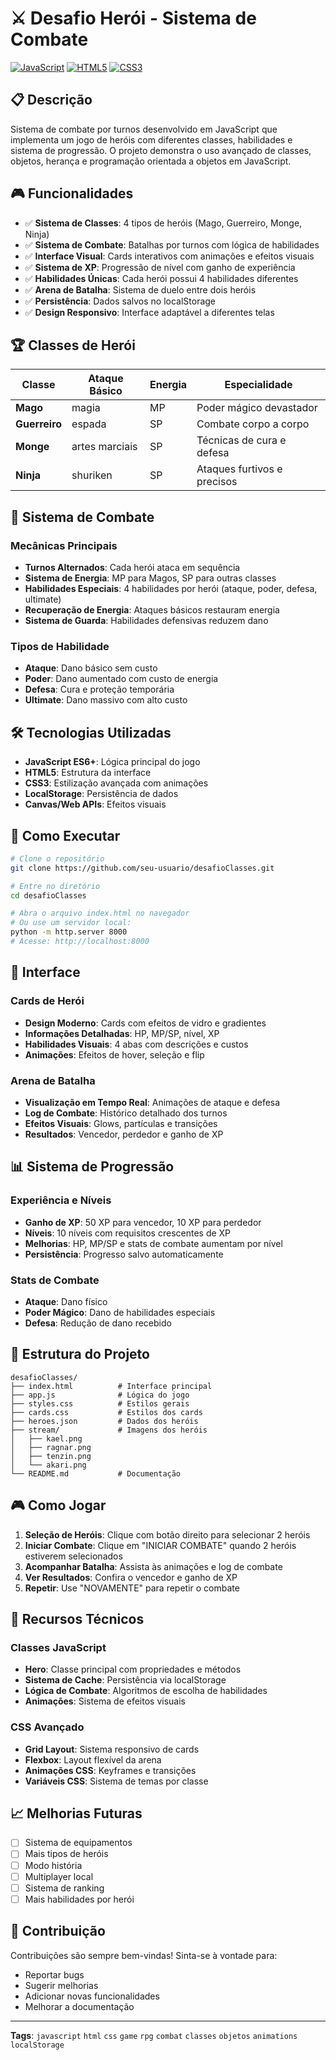 # ⚔️ Desafio Herói - Sistema de Combate

[![JavaScript](https://img.shields.io/badge/JavaScript-F7DF1E?style=for-the-badge&logo=javascript&logoColor=black)](https://developer.mozilla.org/pt-BR/docs/Web/JavaScript)
[![HTML5](https://img.shields.io/badge/HTML5-E34F26?style=for-the-badge&logo=html5&logoColor=white)](https://developer.mozilla.org/pt-BR/docs/Web/HTML)
[![CSS3](https://img.shields.io/badge/CSS3-1572B6?style=for-the-badge&logo=css3&logoColor=white)](https://developer.mozilla.org/pt-BR/docs/Web/CSS)

## 📋 Descrição

Sistema de combate por turnos desenvolvido em JavaScript que implementa um jogo de heróis com diferentes classes, habilidades e sistema de progressão. O projeto demonstra o uso avançado de classes, objetos, herança e programação orientada a objetos em JavaScript.

## 🎮 Funcionalidades

- ✅ **Sistema de Classes**: 4 tipos de heróis (Mago, Guerreiro, Monge, Ninja)
- ✅ **Sistema de Combate**: Batalhas por turnos com lógica de habilidades
- ✅ **Interface Visual**: Cards interativos com animações e efeitos visuais
- ✅ **Sistema de XP**: Progressão de nível com ganho de experiência
- ✅ **Habilidades Únicas**: Cada herói possui 4 habilidades diferentes
- ✅ **Arena de Batalha**: Sistema de duelo entre dois heróis
- ✅ **Persistência**: Dados salvos no localStorage
- ✅ **Design Responsivo**: Interface adaptável a diferentes telas

## 🏆 Classes de Herói

| Classe | Ataque Básico | Energia | Especialidade |
|--------|---------------|---------|---------------|
| **Mago** | magia | MP | Poder mágico devastador |
| **Guerreiro** | espada | SP | Combate corpo a corpo |
| **Monge** | artes marciais | SP | Técnicas de cura e defesa |
| **Ninja** | shuriken | SP | Ataques furtivos e precisos |

## 🎯 Sistema de Combate

### Mecânicas Principais
- **Turnos Alternados**: Cada herói ataca em sequência
- **Sistema de Energia**: MP para Magos, SP para outras classes
- **Habilidades Especiais**: 4 habilidades por herói (ataque, poder, defesa, ultimate)
- **Recuperação de Energia**: Ataques básicos restauram energia
- **Sistema de Guarda**: Habilidades defensivas reduzem dano

### Tipos de Habilidade
- **Ataque**: Dano básico sem custo
- **Poder**: Dano aumentado com custo de energia
- **Defesa**: Cura e proteção temporária
- **Ultimate**: Dano massivo com alto custo

## 🛠️ Tecnologias Utilizadas

- **JavaScript ES6+**: Lógica principal do jogo
- **HTML5**: Estrutura da interface
- **CSS3**: Estilização avançada com animações
- **LocalStorage**: Persistência de dados
- **Canvas/Web APIs**: Efeitos visuais

## 🚀 Como Executar

```bash
# Clone o repositório
git clone https://github.com/seu-usuario/desafioClasses.git

# Entre no diretório
cd desafioClasses

# Abra o arquivo index.html no navegador
# Ou use um servidor local:
python -m http.server 8000
# Acesse: http://localhost:8000
```

## 🎨 Interface

### Cards de Herói
- **Design Moderno**: Cards com efeitos de vidro e gradientes
- **Informações Detalhadas**: HP, MP/SP, nível, XP
- **Habilidades Visuais**: 4 abas com descrições e custos
- **Animações**: Efeitos de hover, seleção e flip

### Arena de Batalha
- **Visualização em Tempo Real**: Animações de ataque e defesa
- **Log de Combate**: Histórico detalhado dos turnos
- **Efeitos Visuais**: Glows, partículas e transições
- **Resultados**: Vencedor, perdedor e ganho de XP

## 📊 Sistema de Progressão

### Experiência e Níveis
- **Ganho de XP**: 50 XP para vencedor, 10 XP para perdedor
- **Níveis**: 10 níveis com requisitos crescentes de XP
- **Melhorias**: HP, MP/SP e stats de combate aumentam por nível
- **Persistência**: Progresso salvo automaticamente

### Stats de Combate
- **Ataque**: Dano físico
- **Poder Mágico**: Dano de habilidades especiais
- **Defesa**: Redução de dano recebido

## 📁 Estrutura do Projeto

```
desafioClasses/
├── index.html          # Interface principal
├── app.js              # Lógica do jogo
├── styles.css          # Estilos gerais
├── cards.css           # Estilos dos cards
├── heroes.json         # Dados dos heróis
├── stream/             # Imagens dos heróis
│   ├── kael.png
│   ├── ragnar.png
│   ├── tenzin.png
│   └── akari.png
└── README.md           # Documentação
```

## 🎮 Como Jogar

1. **Seleção de Heróis**: Clique com botão direito para selecionar 2 heróis
2. **Iniciar Combate**: Clique em "INICIAR COMBATE" quando 2 heróis estiverem selecionados
3. **Acompanhar Batalha**: Assista às animações e log de combate
4. **Ver Resultados**: Confira o vencedor e ganho de XP
5. **Repetir**: Use "NOVAMENTE" para repetir o combate

## 🔧 Recursos Técnicos

### Classes JavaScript
- **Hero**: Classe principal com propriedades e métodos
- **Sistema de Cache**: Persistência via localStorage
- **Lógica de Combate**: Algoritmos de escolha de habilidades
- **Animações**: Sistema de efeitos visuais

### CSS Avançado
- **Grid Layout**: Sistema responsivo de cards
- **Flexbox**: Layout flexível da arena
- **Animações CSS**: Keyframes e transições
- **Variáveis CSS**: Sistema de temas por classe

## 📈 Melhorias Futuras

- [ ] Sistema de equipamentos
- [ ] Mais tipos de heróis
- [ ] Modo história
- [ ] Multiplayer local
- [ ] Sistema de ranking
- [ ] Mais habilidades por herói

## 🤝 Contribuição

Contribuições são sempre bem-vindas! Sinta-se à vontade para:
- Reportar bugs
- Sugerir melhorias
- Adicionar novas funcionalidades
- Melhorar a documentação

---

**Tags**: `javascript` `html` `css` `game` `rpg` `combat` `classes` `objetos` `animations` `localStorage`